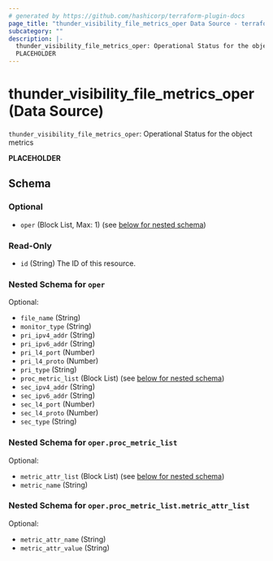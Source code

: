 ```yaml
---
# generated by https://github.com/hashicorp/terraform-plugin-docs
page_title: "thunder_visibility_file_metrics_oper Data Source - terraform-provider-thunder"
subcategory: ""
description: |-
  thunder_visibility_file_metrics_oper: Operational Status for the object metrics
  PLACEHOLDER
---
```


# thunder_visibility_file_metrics_oper (Data Source)

`thunder_visibility_file_metrics_oper`: Operational Status for the object metrics

__PLACEHOLDER__



<!-- schema generated by tfplugindocs -->
## Schema

### Optional

- `oper` (Block List, Max: 1) (see [below for nested schema](#nestedblock--oper))

### Read-Only

- `id` (String) The ID of this resource.

<a id="nestedblock--oper"></a>
### Nested Schema for `oper`

Optional:

- `file_name` (String)
- `monitor_type` (String)
- `pri_ipv4_addr` (String)
- `pri_ipv6_addr` (String)
- `pri_l4_port` (Number)
- `pri_l4_proto` (Number)
- `pri_type` (String)
- `proc_metric_list` (Block List) (see [below for nested schema](#nestedblock--oper--proc_metric_list))
- `sec_ipv4_addr` (String)
- `sec_ipv6_addr` (String)
- `sec_l4_port` (Number)
- `sec_l4_proto` (Number)
- `sec_type` (String)

<a id="nestedblock--oper--proc_metric_list"></a>
### Nested Schema for `oper.proc_metric_list`

Optional:

- `metric_attr_list` (Block List) (see [below for nested schema](#nestedblock--oper--proc_metric_list--metric_attr_list))
- `metric_name` (String)

<a id="nestedblock--oper--proc_metric_list--metric_attr_list"></a>
### Nested Schema for `oper.proc_metric_list.metric_attr_list`

Optional:

- `metric_attr_name` (String)
- `metric_attr_value` (String)


